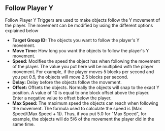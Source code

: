 ## Follow Player Y
Follow Player Y Triggers are used to make objects follow the Y movement of the player. The movement can be modified by using the different options explained below

- **Target Group ID:** The objects you want to follow the player's Y movement.
- **Move Time:** How long you want the objects to follow the player's Y movement.
- **Speed:** Modifies the speed the object has when following the movement of the player. The value you put here will be multiplied with the player movement. For example, if the player moves 5 blocks per second and you put 0.5, the objects will move 2.5 blocks per second.
- **Delay:** Delay before the objects follow the movement.
- **Offset:** Offsets the objects. Normally the objects will snap to the exact Y position. A value of 10 is equal to one block offset above the player. Enter a negative value to offset below the player.
- **Max Speed:** The maximum speed the objects can reach when following the movement. The formula used to calculate the speed is (Max Speed/(Max Speed + 1)). Thus, if you put 5.0 for "Max Speed", for example, the objects will do 5/6 of the movement the player did in the same time.